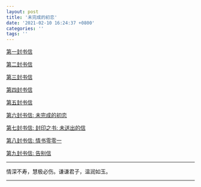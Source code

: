 ```yaml
---
layout: post
title: '未完成的初恋'
date: '2021-02-10 16:24:37 +0800'
categories: ''
tags: ''
---
```


[第一封书信](/assets/fist-lover/第一封书信.pdf)

[第二封书信](/assets/fist-lover/第二封书信.pdf)

[第三封书信](/assets/fist-lover/第三封书信.pdf)

[第四封书信](/assets/fist-lover/第四封书信.pdf)

[第五封书信](/assets/fist-lover/第五封书信.pdf)

[第六封书信: 未完成的初恋](/assets/fist-lover/第六封书信-未完成的初恋.pdf)

[第七封书信: 封印之书: 未送出的信](/assets/fist-lover/第七封书信-封印之书-未送出的信.pdf)

[第八封书信: 情书零零一](/assets/fist-lover/第八封书信-情书零零一.pdf)

[第九封书信: 告别信](/assets/fist-lover/第九封书信-告别信.pdf)

- - -

情深不寿，慧极必伤。谦谦君子，温润如玉。

- - -
